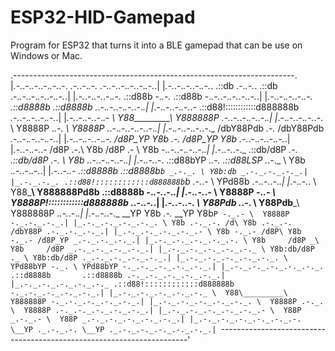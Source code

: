 # ESP32-HID-Gamepad

Program for ESP32 that turns it into a BLE gamepad that can be use on Windows or Mac.

.----------------------------------------------------------------------.
|_.-._.-._.-._.-._.-._.-.    _.-._.-._.-.    _.-._.-._.-._.-._.-._.-._.|
|_.-._.-._.-._.-._.-._. .::db .-._.-._. .::db .-._.-._.-._.-._.-._.-._.|
|_.-._.-._.-._.-._.-._ .::d88b -._.-._ .::d88b -._.-._.-._.-._.-._.-._.|
|_.-._.-._.-._.-._.-. .::d8888b       .::d8888b ._.-._.-._.-._.-._.-._.|
|_.-._.-._.-._.-._.- .::d88!::::::::::::d888888b _.-._.-._.-._.-._.-._.|
|_.-._.-._.-._.-._.- \  Y88\_________\  Y888888P _.-._.-._.-._.-._.-._.|
|_.-._.-._.-._.-._.-. \  Y8888P ._.-. \  Y8888P ._.-._.-._.-._.-._.-._.|
|_.-._.-._.-._.-._.-._ /dbY88Pdb _.-._ /dbY88Pdb _.-._.-._.-._.-._.-._.|
|_.-._.-._.-._.-._.-. /d8P_YP Y8b .-. /d8P_YP Y8b .-._.-._.-._.-._.-._.|
|_.-._.-._.-._.-     /d8P .-.\ Y8b   /d8P .- \ Y8b -._.-._.-._.-._.-._.|
|_.-._.-._.-._ .::db/d8P _.-. \.::db/d8P _.-. \ Y8b ._.-._.-._.-._.-._.|
|_.-._.-._.-. .::d88bYP ._.-. .::d88LSP ._.-._ \ Y8b    ._.-._.-._.-._.|
|_.-._.-._.- .::d8888b       .::d8888b`b _.-._. \ Y8b:db _.-._.-._.-._.|
|_.-._.-._. .::d88!::::::::::::d888888b`b .-._.- \ YPd88b .-._.-._.-._.|
|_.-._.-._. \  Y88\_________\  Y888888Pd8b       .::d8888b -._.-._.-._.|
|_.-._.-._.- \  Y8888P -._.- \  Y8888P!::::::::::::d888888b ._.-._.-._.|
|_.-._.-._.-. \  Y88Pdb ._.-. \  Y88Pdb_________\  Y888888P ._.-._.-._.|
|_.-._.-._.-._ \__YP Y8b _.-._ \__YP Y8b`P -._.- \  Y8888P -._.-._.-._.|
|_.-._.-._.-._.-._. \ Y8b .-._.-. /d\ Y8b .-._.-. /dbY88P .-._.-._.-._.|
|_.-._.-._.-._.-._.- \ Y8b -._.- /d8P\ Y8b -._.- /d8P_YP _.-._.-._.-._.|
|_.-._.-._.-._.-._.-. \ Y8b     /d8P _\ Y8b     /d8P _.-._.-._.-._.-._.|
|_.-._.-._.-._.-._.-._ \ Y8b:db/d8P ._ \ Y8b:db/d8P ._.-._.-._.-._.-._.|
|_.-._.-._.-._.-._.-._. \ YPd88bYP -._. \ YPd88bYP -._.-._.-._.-._.-._.|
|_.-._.-._.-._.-._.-._. .::d8888b       .::d8888b .-._.-._.-._.-._.-._.|
|_.-._.-._.-._.-._.-._ .::d88!::::::::::::d888888b -._.-._.-._.-._.-._.|
|_.-._.-._.-._.-._.-._ \  Y88\_________\  Y888888P -._.-._.-._.-._.-._.|
|_.-._.-._.-._.-._.-._. \  Y8888P .-._. \  Y8888P .-._.-._.-._.-._.-._.|
|_.-._.-._.-._.-._.-._.- \  Y88P _.-._.- \  Y88P _.-._.-._.-._.-._.-._.|
|_.-._.-._.-._.-._.-._.-. \__YP ._.-._.-. \__YP ._.-._.-._.-._.-._.-._.|
`----------------------------------------------------------------------'
